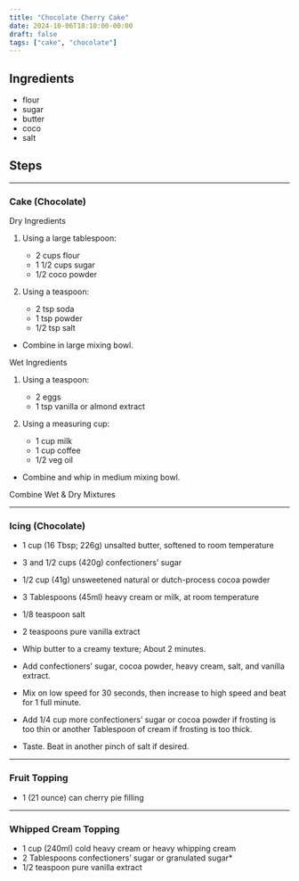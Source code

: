 ```yaml
---
title: "Chocolate Cherry Cake"
date: 2024-10-06T18:10:00-00:00
draft: false
tags: ["cake", "chocolate"]
---
```


## Ingredients

* flour
* sugar
* butter
* coco
* salt


## Steps

---
### Cake (Chocolate)

Dry Ingredients

1. Using a large tablespoon:
    - 2 cups flour
    - 1 1/2 cups sugar
    - 1/2 coco powder

2. Using a teaspoon:
    - 2 tsp soda
    - 1 tsp powder
    - 1/2 tsp salt

- Combine in large mixing bowl.

Wet Ingredients

1. Using a teaspoon:
    - 2 eggs
    - 1 tsp vanilla or almond extract

2. Using a measuring cup:
    - 1 cup milk
    - 1 cup coffee
    - 1/2 veg oil

- Combine and whip in medium mixing bowl.

Combine Wet & Dry Mixtures

---
### Icing (Chocolate)

- 1 cup (16 Tbsp; 226g) unsalted butter, softened to room temperature
- 3 and 1/2 cups (420g) confectioners’ sugar
- 1/2 cup (41g) unsweetened natural or dutch-process cocoa powder
- 3 Tablespoons (45ml) heavy cream or milk, at room temperature
- 1/8 teaspoon salt
- 2 teaspoons pure vanilla extract

- Whip butter to a creamy texture; About 2 minutes.
- Add confectioners’ sugar, cocoa powder, heavy cream, salt, and vanilla extract.
- Mix on low speed for 30 seconds, then increase to high speed and beat for 1 full minute.
- Add 1/4 cup more confectioners’ sugar or cocoa powder if frosting is too thin or another Tablespoon of cream if frosting is too thick.
- Taste. Beat in another pinch of salt if desired.

---
### Fruit Topping
- 1 (21 ounce) can cherry pie filling

---
### Whipped Cream Topping

- 1 cup (240ml) cold heavy cream or heavy whipping cream
- 2 Tablespoons confectioners’ sugar or granulated sugar*
- 1/2 teaspoon pure vanilla extract